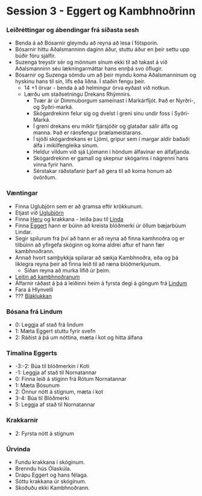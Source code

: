 # Session 3 - Eggert og Kambhnoðrinn

### Leiðréttingar og ábendingar frá síðasta sesh
- Benda á að Bósarnir gleymdu að reyna að lesa í fótsporin.
- Bósarnir hittu Aðalsmanninn daginn áður, stuttu áður en þeir settu upp búðir
  fóru sjálfir.
- Suzenga treystir sér og mönnum sínum ekki til að takast á við Aðalsmanninn 
  séu lækningarmáttar hans ennþá svo öflugir.
- Bósarnir og Suzenga sömdu um að þeir myndu koma Aðalsmanninum og hyskinu hans
  til sín, lífs eða liðna. Í staðin fengu þeir.
  - 14 +1 örvar - benda á að helmingur örva eyðast við notkun.
  - Lærðu um staðsetningu Drekans Rhýmnirs.
    - Tvær ár úr Dimmuborgum sameinast í Markárfljót. Það er Nyrðri-, og 
      Syðri-marká.
    - Skógardrekinn felur sig og dvelst í greni sínu undir foss í 
      Syðri-Marká.
    - Í greni drekans eru miklir fjársjóðir og glataðar sálir álfa og manna. 
      Það er ránsfengur þrælameistarans.
    - Í sjóði skógardrekans er Ljómi, gripur sem í margar aldir baðaði álfa í 
      mikilfengleika sínum.
    - Heldur vildum við sjá Ljómann í höndum álfavinar en álfafjanda.
    - Skógardrekinn er gamall og skepnur skógarins í nágrenni hans vinna fyrir 
      hann.
    - Sérstakar ráðstafanir þarf að gera til að koma honum að óvörðum.

### Væntingar
- Finna Uglubjörn sem er að gramsa eftir krökkunum.
- Etjast við [Uglubjörn](https://www.dndbeyond.com/monsters/owlbear)
- Finna [Heru](/npcs/hera.md) og krakkana - leiða þau til [Linda](
  /world/locations/lindir.md)
- Finna [Eggert](/npcs/eggert.md) hann er búinn að kreista blóðmerki úr öllum
  bæjarbúum Lindar.
- Segir spilurum frá því að hann er að reyna að finna kamhnoðra og er tilbúinn 
  að yfirgefa skóginn og koma aldrei aftur ef hann fær kambhnoðrann.
- Annað hvort samþykkja spilarar að sækja Kambhnoðra, eða og þá líklegra 
  reyna þeir að finna leið til að ræna blóðmerkjunum.
  - Síðan reyna að murka lífið úr þeim.
- [Leitin að kambhnoðranum](/encounters/kambhnodri.md)
- Álfarnir ráðast á þá á leiðinni heim á fyrsta degi á göngum frá [Lindum](
  /world/locations/lindir.md)
- Fara á Hlynvelli 
- ??? [Bláklukkan](/encounters/blaklukka.md)

### Bósana frá Lindum
- 0: Leggja af stað frá lindum
- 1: Mæta Eggert stuttu fyrir svefn
- 2: Ráðist á þá um nóttina, mæta í kot og hitta álfana

### Tímalína Eggerts
- -3:-2: Búa til blóðmerkin í Koti
- -1: Leggja af stað til Nornatannar
- 0: Finna leið á stiginn frá Rótum Nornatannar
- 1: Mæta Bósunum
- 2: Önnur nótt á stígnum, mæta í kot
- 3-4: Búa til Blóðmerki
- 5: Leggja af stað til Nornatannar

### Krakkarnir
- 2: Fyrsta nótt á stígnum

### Úrvinda
- Fundu krakkana í skóginum.
- Brenndu hús Ólaskúla.
- Drápu Eggert og hans félaga.
- Sóttu krakkana úr skóginum.
- Skoðuðu ekki Kambhnoðrann.
